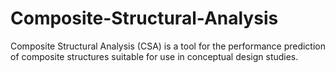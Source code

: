 # Composite-Structural-Analysis
Composite Structural Analysis (CSA) is a tool for the performance prediction of composite structures suitable for use in conceptual design studies.
